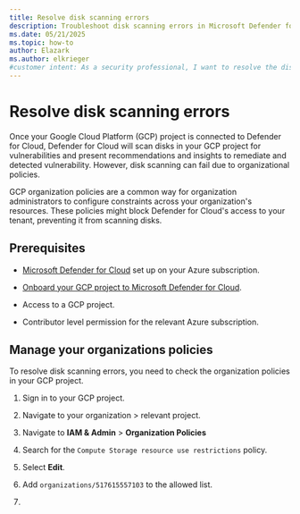 ```yaml
---
title: Resolve disk scanning errors
description: Troubleshoot disk scanning errors in Microsoft Defender for Cloud to ensure your resources are connected and protected.
ms.date: 05/21/2025
ms.topic: how-to
author: Elazark
ms.author: elkrieger
#customer intent: As a security professional, I want to resolve the disk scanning errors in Microsoft Defender for Cloud's GCP connector to ensure my resources are connected and protected.
---
```


# Resolve disk scanning errors

Once your Google Cloud Platform (GCP) project is connected to Defender for Cloud, Defender for Cloud will scan disks in your GCP project for vulnerabilities and present recommendations and insights to remediate and detected vulnerability. However, disk scanning can fail due to organizational policies. 

GCP organization policies are a common way for organization administrators to configure constraints across your organization's resources. These policies might block Defender for Cloud's access to your tenant, preventing it from scanning disks.

## Prerequisites

- [Microsoft Defender for Cloud](get-started.md#enable-defender-for-cloud-on-your-azure-subscription) set up on your Azure subscription.

- [Onboard your GCP project to Microsoft Defender for Cloud](quickstart-onboard-gcp.md).

- Access to a GCP project.

- Contributor level permission for the relevant Azure subscription.

## Manage your organizations policies

To resolve disk scanning errors, you need to check the organization policies in your GCP project.

1. Sign in to your GCP project.

1. Navigate to your organization > relevant project.

1. Navigate to **IAM & Admin** > **Organization Policies**

1. Search for the `Compute Storage resource use restrictions` policy.

1. Select **Edit**.

1. Add `organizations/517615557103` to the allowed list.

1. 





